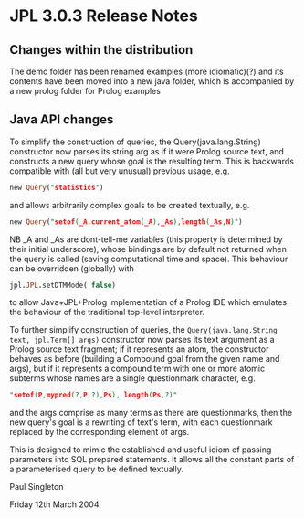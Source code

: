# JPL 3.0.3 Release Notes

## Changes within the distribution

The demo folder has been renamed examples (more idiomatic)(?) and its contents have been moved into a new java folder, which is accompanied by a new prolog folder for Prolog examples

## Java API changes

To simplify the construction of queries, the Query(java.lang.String) constructor now parses its string arg as if it were Prolog source text, and constructs a new query whose goal is the resulting term.  This is backwards compatible with (all but very unusual) previous usage, e.g.
```prolog
new Query("statistics")
```
and allows arbitrarily complex goals to be created textually, e.g.
```prolog
new Query("setof(_A,current_atom(_A),_As),length(_As,N)")
```
NB _A and _As are dont-tell-me variables (this property is determined by their initial underscore), whose bindings are by default not returned when the query is called (saving computational time and space).  This behaviour can be overridden (globally) with
```prolog
jpl.JPL.setDTMMode( false)
```
to allow Java+JPL+Prolog implementation of a Prolog IDE which emulates the behaviour of the traditional top-level interpreter. 

To further simplify construction of queries, the `Query(java.lang.String text, jpl.Term[] args)` constructor now parses its text argument as a Prolog source text fragment; if it represents an atom, the constructor behaves as before (building a Compound goal from the given name and args),
but if it represents a compound term with one or more atomic subterms whose names are a single questionmark character, e.g.
```prolog
"setof(P,mypred(?,P,?),Ps), length(Ps,?)"
```
and the args comprise as many terms as there are questionmarks, then the new query's goal is a rewriting of text's term,
with each questionmark replaced by the corresponding element of args.

This is designed to mimic the established and useful idiom of passing parameters into SQL prepared statements.
It allows all the constant parts of a parameterised query to be defined textually.

Paul Singleton

Friday 12th March 2004
